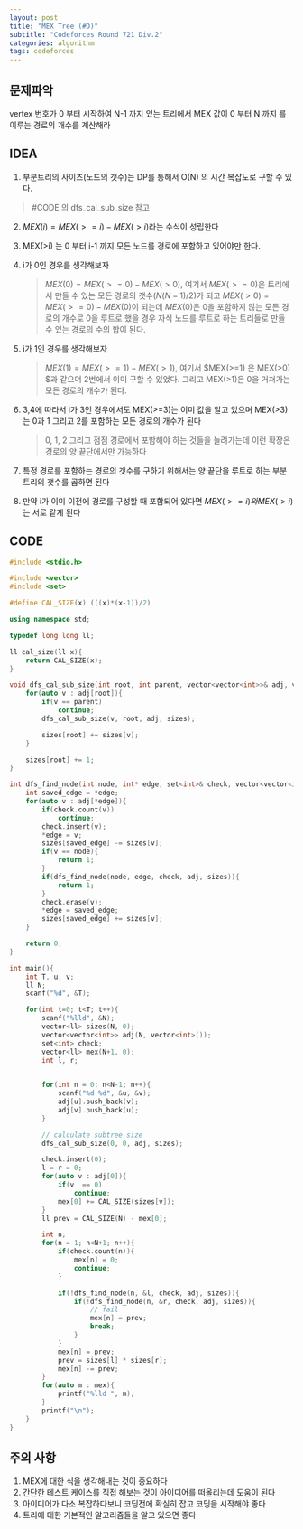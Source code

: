 ```yaml
---
layout: post
title: "MEX Tree (#D)"
subtitle: "Codeforces Round 721 Div.2"
categories: algorithm
tags: codeforces
---
```


## 문제파악

vertex 번호가 0 부터 시작하여 N-1 까지 있는 트리에서 MEX 값이 0 부터 N 까지 를 이루는 경로의 개수를 계산해라



## IDEA

1.  부분트리의 사이즈(노드의 갯수)는 DP를 통해서 O(N) 의 시간 복잡도로 구할 수 있다.

   > #CODE 의 dfs_cal_sub_size 참고

2. $MEX(i) = MEX(>=i) - MEX(>i)$​ 라는 수식이 성립한다

3. MEX(>i) 는 0 부터 i-1 까지 모든 노드를 경로에 포함하고 있어야만 한다.

4. i가 0인 경우를 생각해보자

   > $MEX(0)  = MEX(>= 0) - MEX(>0)$, 여기서 $MEX(>=0)$은 트리에서 만들 수 있는 모든 경로의 갯수($N(N-1)/2$)가 되고 $MEX(>0) = MEX(>=0) - MEX(0)$이 되는데 $MEX(0)$은 0을 포함하지 않는 모든 경로의 개수로 0을 루트로 했을 경우 자식 노드를 루트로 하는 트리들로 만들 수 있는 경로의 수의 합이 된다.

5. i가 1인 경우를 생각해보자

   > $MEX(1) = MEX(>=1) - MEX(>1)$, 여기서 $MEX(>=1) 은 MEX(>0) $과 같으며 2번에서 이미 구할 수 있었다. 그리고 MEX(>1)은 0을 거쳐가는 모든 경로의 개수가 된다.

6. 3,4에 따라서 i가 3인 경우에서도 MEX(>=3)는 이미 값을 알고 있으며 MEX(>3)는 0과 1 그리고 2를 포함하는 모든 경로의 개수가 된다

   > 0, 1, 2 그리고 점점 경로에서 포함해야 하는 것들을 늘려가는데 이런 확장은 경로의 양 끝단에서만 가능하다

7. 특정 경로를 포함하는 경로의 갯수를 구하기 위해서는 양 끝단을 루트로 하는 부분트리의 갯수를 곱하면 된다

8. 만약 i가 이미 이전에 경로를 구성할 때 포함되어 있다면 $MEX(>=i)와 MEX(>i)$는 서로 같게 된다

   


## CODE

```c++
#include <stdio.h>

#include <vector>
#include <set>

#define CAL_SIZE(x) (((x)*(x-1))/2)

using namespace std;

typedef long long ll;

ll cal_size(ll x){
    return CAL_SIZE(x);
}

void dfs_cal_sub_size(int root, int parent, vector<vector<int>>& adj, vector<ll>& sizes){
    for(auto v : adj[root]){
        if(v == parent)
            continue;
        dfs_cal_sub_size(v, root, adj, sizes);

        sizes[root] += sizes[v];
    }

    sizes[root] += 1;
}

int dfs_find_node(int node, int* edge, set<int>& check, vector<vector<int>>& adj, vector<ll>& sizes){
    int saved_edge = *edge;
    for(auto v : adj[*edge]){
        if(check.count(v))
            continue;
        check.insert(v);
        *edge = v;
        sizes[saved_edge] -= sizes[v];
        if(v == node){
            return 1;
        }
        if(dfs_find_node(node, edge, check, adj, sizes)){
            return 1;
        }
        check.erase(v);
        *edge = saved_edge;
        sizes[saved_edge] += sizes[v];
    }

    return 0;
}

int main(){
    int T, u, v;
    ll N;
    scanf("%d", &T);

    for(int t=0; t<T; t++){
        scanf("%lld", &N);
        vector<ll> sizes(N, 0);
        vector<vector<int>> adj(N, vector<int>());
        set<int> check;
        vector<ll> mex(N+1, 0);
        int l, r;
        

        for(int n = 0; n<N-1; n++){
            scanf("%d %d", &u, &v);
            adj[u].push_back(v);
            adj[v].push_back(u);
        }

        // calculate subtree size
        dfs_cal_sub_size(0, 0, adj, sizes);

        check.insert(0);
        l = r = 0;
        for(auto v : adj[0]){
            if(v  == 0)
                continue;
            mex[0] += CAL_SIZE(sizes[v]); 
        }
        ll prev = CAL_SIZE(N) - mex[0];

        int n;
        for(n = 1; n<N+1; n++){
            if(check.count(n)){
                mex[n] = 0;
                continue;
            }

            if(!dfs_find_node(n, &l, check, adj, sizes)){
                if(!dfs_find_node(n, &r, check, adj, sizes)){
                    // fail
                    mex[n] = prev;
                    break;
                }
            }
            mex[n] = prev;
            prev = sizes[l] * sizes[r];
            mex[n] -= prev;
        }
        for(auto m : mex){
            printf("%lld ", m);
        }
        printf("\n");
    }
}
```



## 주의 사항

1. MEX에 대한 식을 생각해내는 것이 중요하다
2. 간단한 테스트 케이스를 직접 해보는 것이 아이디어를 떠올리는데 도움이 된다
3. 아이디어가 다소 복잡하다보니 코딩전에 확실히 잡고 코딩을 시작해야 좋다
4. 트리에 대한 기본적인 알고리즘들을 알고 있으면 좋다
